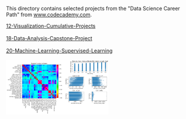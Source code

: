 This directory contains selected projects from the "Data Science Career Path" from www.codecademy.com.

<a href="12-Visualization-Cumulative-Projects">
12-Visualization-Cumulative-Projects</a></br></br>
         
<a href="18-Data-Analysis-Capstone-Project">
18-Data-Analysis-Capstone-Project</a></br></br>

<a href="20-Machine-Learning-Supervised-Learning">
20-Machine-Learning-Supervised-Learning</a></br></br>
<img src="https://github.com/stefanm-git/Data-Science/blob/master/20-Machine-Learning-Supervised-Learning/Yelp-Regression-Project/yelp_regression_project.png" alt="img" width="280px" align="left"></br>
